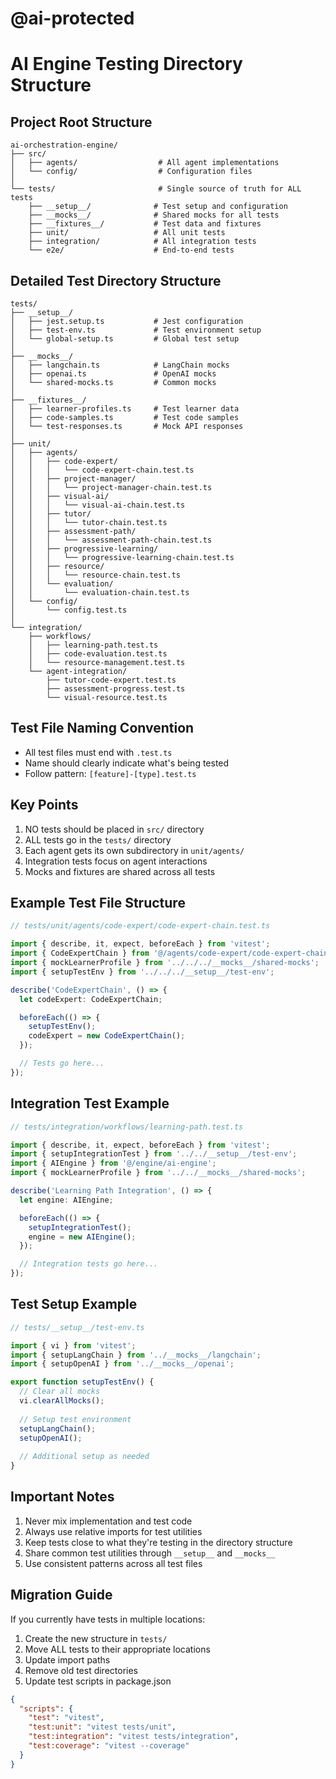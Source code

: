 # @ai-protected
# AI Engine Testing Directory Structure

## Project Root Structure
```
ai-orchestration-engine/
├── src/
│   ├── agents/                  # All agent implementations
│   └── config/                  # Configuration files
│
└── tests/                       # Single source of truth for ALL tests
    ├── __setup__/              # Test setup and configuration
    ├── __mocks__/              # Shared mocks for all tests
    ├── __fixtures__/           # Test data and fixtures
    ├── unit/                   # All unit tests
    ├── integration/            # All integration tests
    └── e2e/                    # End-to-end tests
```

## Detailed Test Directory Structure
```
tests/
├── __setup__/
│   ├── jest.setup.ts           # Jest configuration
│   ├── test-env.ts             # Test environment setup
│   └── global-setup.ts         # Global test setup
│
├── __mocks__/
│   ├── langchain.ts            # LangChain mocks
│   ├── openai.ts               # OpenAI mocks
│   └── shared-mocks.ts         # Common mocks
│
├── __fixtures__/
│   ├── learner-profiles.ts     # Test learner data
│   ├── code-samples.ts         # Test code samples
│   └── test-responses.ts       # Mock API responses
│
├── unit/
│   ├── agents/
│   │   ├── code-expert/
│   │   │   └── code-expert-chain.test.ts
│   │   ├── project-manager/
│   │   │   └── project-manager-chain.test.ts
│   │   ├── visual-ai/
│   │   │   └── visual-ai-chain.test.ts
│   │   ├── tutor/
│   │   │   └── tutor-chain.test.ts
│   │   ├── assessment-path/
│   │   │   └── assessment-path-chain.test.ts
│   │   ├── progressive-learning/
│   │   │   └── progressive-learning-chain.test.ts
│   │   ├── resource/
│   │   │   └── resource-chain.test.ts
│   │   └── evaluation/
│   │       └── evaluation-chain.test.ts
│   └── config/
│       └── config.test.ts
│
└── integration/
    ├── workflows/
    │   ├── learning-path.test.ts
    │   ├── code-evaluation.test.ts
    │   └── resource-management.test.ts
    └── agent-integration/
        ├── tutor-code-expert.test.ts
        ├── assessment-progress.test.ts
        └── visual-resource.test.ts
```

## Test File Naming Convention
- All test files must end with `.test.ts`
- Name should clearly indicate what's being tested
- Follow pattern: `[feature]-[type].test.ts`

## Key Points
1. NO tests should be placed in `src/` directory
2. ALL tests go in the `tests/` directory
3. Each agent gets its own subdirectory in `unit/agents/`
4. Integration tests focus on agent interactions
5. Mocks and fixtures are shared across all tests

## Example Test File Structure
```typescript
// tests/unit/agents/code-expert/code-expert-chain.test.ts

import { describe, it, expect, beforeEach } from 'vitest';
import { CodeExpertChain } from '@/agents/code-expert/code-expert-chain';
import { mockLearnerProfile } from '../../../__mocks__/shared-mocks';
import { setupTestEnv } from '../../../__setup__/test-env';

describe('CodeExpertChain', () => {
  let codeExpert: CodeExpertChain;

  beforeEach(() => {
    setupTestEnv();
    codeExpert = new CodeExpertChain();
  });

  // Tests go here...
});
```

## Integration Test Example
```typescript
// tests/integration/workflows/learning-path.test.ts

import { describe, it, expect, beforeEach } from 'vitest';
import { setupIntegrationTest } from '../../__setup__/test-env';
import { AIEngine } from '@/engine/ai-engine';
import { mockLearnerProfile } from '../../__mocks__/shared-mocks';

describe('Learning Path Integration', () => {
  let engine: AIEngine;

  beforeEach(() => {
    setupIntegrationTest();
    engine = new AIEngine();
  });

  // Integration tests go here...
});
```

## Test Setup Example
```typescript
// tests/__setup__/test-env.ts

import { vi } from 'vitest';
import { setupLangChain } from '../__mocks__/langchain';
import { setupOpenAI } from '../__mocks__/openai';

export function setupTestEnv() {
  // Clear all mocks
  vi.clearAllMocks();
  
  // Setup test environment
  setupLangChain();
  setupOpenAI();
  
  // Additional setup as needed
}
```

## Important Notes
1. Never mix implementation and test code
2. Always use relative imports for test utilities
3. Keep tests close to what they're testing in the directory structure
4. Share common test utilities through `__setup__` and `__mocks__`
5. Use consistent patterns across all test files

## Migration Guide
If you currently have tests in multiple locations:

1. Create the new structure in `tests/`
2. Move ALL tests to their appropriate locations
3. Update import paths
4. Remove old test directories
5. Update test scripts in package.json

```json
{
  "scripts": {
    "test": "vitest",
    "test:unit": "vitest tests/unit",
    "test:integration": "vitest tests/integration",
    "test:coverage": "vitest --coverage"
  }
}
```